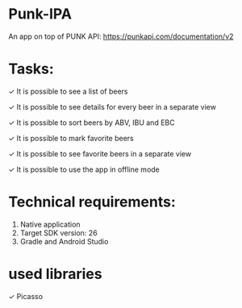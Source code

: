 # Punk-IPA
An app on top of PUNK API: https://punkapi.com/documentation/v2

# Tasks:

✓ It is possible to see a list of beers

✓ It is possible to see details for every beer in a separate view

✓ It is possible to sort beers by ABV, IBU and EBC

✓ It is possible to mark favorite beers

✓ It is possible to see favorite beers in a separate view

✓ It is possible to use the app in offline mode

# Technical requirements:

1. Native application
2. Target SDK version: 26
3. Gradle and Android Studio

# used libraries

✓ Picasso
